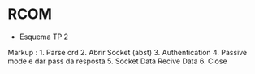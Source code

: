 # RCOM

* Esquema TP 2

 Markup : 1. Parse crd
          2. Abrir Socket (abst)
          3. Authentication
          4. Passive mode e dar pass da resposta
          5. Socket Data
             Recive Data
          6. Close
